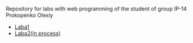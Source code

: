 Repository for labs with web programming of the student of group IP-14 Prokopenko Olexiy<br>
<ul>
  <li>
    <a href="https://olexiypr.github.io/web_labs/WebLabs/Laba1/index.html">Laba1</a>
  </li>
  <li>
    <a href="https://olexiypr.github.io/web_labs/WebLabs/Laba2/index.html">Laba2(in process)</a>
  </li>
</ul>
